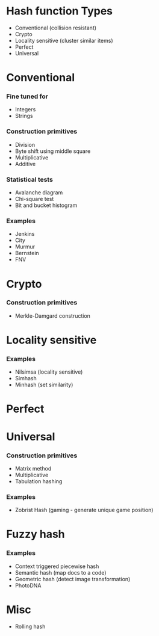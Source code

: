 
# Hash function Types
* Conventional (collision resistant)
* Crypto
* Locality sensitive (cluster similar items)
* Perfect  
* Universal

# Conventional

### Fine tuned for
* Integers
* Strings

### Construction primitives
* Division
* Byte shift using middle square
* Multiplicative
* Additive

### Statistical tests
* Avalanche diagram
* Chi-square test
* Bit and bucket histogram


### Examples
* Jenkins
* City
* Murmur
* Bernstein
* FNV

# Crypto

### Construction primitives

* Merkle-Damgard construction

# Locality sensitive

### Examples

* Nilsimsa (locality sensitive)
* Simhash
* Minhash (set similarity)

# Perfect

# Universal

### Construction primitives
* Matrix method
* Multiplicative
* Tabulation hashing

### Examples
* Zobrist Hash (gaming - generate unique game position)

#	Fuzzy hash

### Examples
* Context triggered piecewise hash
* Semantic hash (map docs to a code)
* Geometric hash (detect image transformation)
* PhotoDNA

# Misc
* Rolling hash


